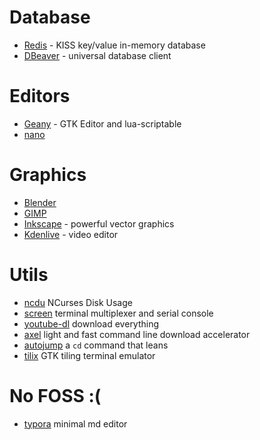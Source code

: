 # Database 

* [Redis](https://redis.io/) - KISS key/value in-memory database
* [DBeaver](http://dbeaver.jkiss.org/) - universal database client

# Editors

* [Geany](https://www.geany.org/) - GTK Editor and lua-scriptable
* [nano](https://www.nano-editor.org/) 

# Graphics

* [Blender](https://www.blender.org/) 
* [GIMP](https://www.gimp.org/downloads/) 
* [Inkscape](https://inkscape.org/en/) - powerful vector graphics
* [Kdenlive](https://kdenlive.org/) - video editor

# Utils

* [ncdu](https://dev.yorhel.nl/ncdu) NCurses Disk Usage
* [screen](https://www.gnu.org/software/screen/) terminal multiplexer and serial console 
* [youtube-dl](https://github.com/rg3/youtube-dl) download everything
* [axel](https://github.com/axel-download-accelerator/axel) light and fast command line download accelerator
* [autojump](https://github.com/wting/autojump) a `cd` command that leans
* [tilix](https://gnunn1.github.io/tilix-web/) GTK tiling terminal emulator



# No FOSS :(

* [typora](https://typora.io/) minimal md editor